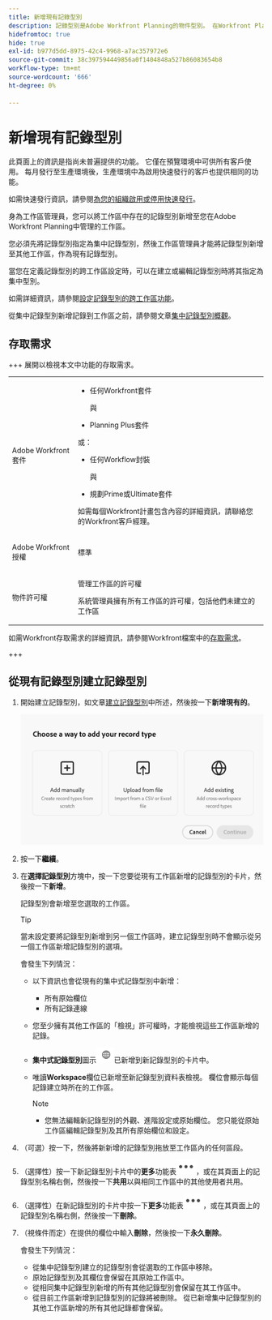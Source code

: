 ```yaml
---
title: 新增現有記錄型別
description: 記錄型別是Adobe Workfront Planning的物件型別。 在Workfront Planning中，您可以新增在其他工作區中建立的現有記錄型別。
hidefromtoc: true
hide: true
exl-id: b977d5dd-8975-42c4-9968-a7ac357972e6
source-git-commit: 38c397594449856a0f1404848a527b86083654b8
workflow-type: tm+mt
source-wordcount: '666'
ht-degree: 0%

---
```


<!-- add these to the metadata, when making this public: 

feature: Workfront Planning
role: User, Admin
author: Alina
recommendations: noDisplay, noCatalog
-->

# 新增現有記錄型別

<span class="preview">此頁面上的資訊是指尚未普遍提供的功能。 它僅在預覽環境中可供所有客戶使用。 每月發行至生產環境後，生產環境中為啟用快速發行的客戶也提供相同的功能。</span>

<span class="preview">如需快速發行資訊，請參閱[為您的組織啟用或停用快速發行](/help/quicksilver/administration-and-setup/set-up-workfront/configure-system-defaults/enable-fast-release-process.md)。</span>

身為工作區管理員，您可以將工作區中存在的記錄型別新增至您在Adobe Workfront Planning中管理的工作區。

您必須先將記錄型別指定為集中記錄型別，然後工作區管理員才能將記錄型別新增至其他工作區，作為現有記錄型別。

當您在定義記錄型別的跨工作區設定時，可以在建立或編輯記錄型別時將其指定為集中型別。

如需詳細資訊，請參閱[設定記錄型別的跨工作區功能](/help/quicksilver/planning/architecture/configure-record-type-cross-workspace-capabilities.md)。

從集中記錄型別新增記錄到工作區之前，請參閱文章[集中記錄型別概觀](/help/quicksilver/planning/architecture/centralized-record-types-overview.md)。

## 存取需求

+++ 展開以檢視本文中功能的存取需求。

<table style="table-layout:auto"> 
<col> 
</col> 
<col> 
</col> 
<tbody> 
    <tr> 
<tr>

</tr>   
<tr> 
   <td role="rowheader"><p>Adobe Workfront套件</p></td> 
   <td> 
<ul><li><p>任何Workfront套件</p></li>
與
<li><p>Planning Plus套件</p></li></ul>
或：
<ul><li><p>任何Workflow封裝</p> </li>
與
<li><p>規劃Prime或Ultimate套件</p></li></ul>
<p>如需每個Workfront計畫包含內容的詳細資訊，請聯絡您的Workfront客戶經理。 </p> 
   </td>

<tr> 
   <td role="rowheader"><p>Adobe Workfront授權</p></td> 
   <td><p>標準</p>
   </td> 
  </tr> 
  <tr> 
   <td role="rowheader"><p>物件許可權</p></td> 
   <td>   <p>管理工作區</a>的許可權 </p>  
   <p>系統管理員擁有所有工作區的許可權，包括他們未建立的工作區</p>  </td> 
  </tr>  
</tbody> 
</table>

如需Workfront存取需求的詳細資訊，請參閱Workfront檔案中的[存取需求](/help/quicksilver/administration-and-setup/add-users/access-levels-and-object-permissions/access-level-requirements-in-documentation.md)。

+++   

## 從現有記錄型別建立記錄型別

1. 開始建立記錄型別，如文章[建立記錄型別](/help/quicksilver/planning/architecture/create-record-types.md)中所述，然後按一下&#x200B;**新增現有的**。<!--check this - the option might have been renamed in the UI-->

   ![從另一個工作區新增選項以新增記錄型別的模型](assets/add-record-type-from-existing-workspace-option-when-creating-records.png)

1. 按一下&#x200B;**繼續**。
1. 在&#x200B;**選擇記錄型別**&#x200B;方塊中，按一下您要從現有工作區新增的記錄型別的卡片，然後按一下&#x200B;**新增**。

   記錄型別會新增至您選取的工作區。

   >[!TIP]
   >
   >當未設定要將記錄型別新增到另一個工作區時，建立記錄型別時不會顯示從另一個工作區新增記錄型別的選項。

   會發生下列情況：

   * 以下資訊也會從現有的集中式記錄型別中新增：

      * 所有原始欄位
      * 所有記錄連線
   * 您至少擁有其他工作區的「檢視」許可權時，才能檢視這些工作區新增的記錄。
   * **集中式記錄型別**&#x200B;圖示![集中式記錄型別圖示](assets/global-icon.png)已新增到新記錄型別的卡片中。
   * 唯讀&#x200B;**Workspace**&#x200B;欄位已新增至新記錄型別資料表檢視。 欄位會顯示每個記錄建立時所在的工作區。

     >[!NOTE]
     >
     >* 您無法編輯新記錄型別的外觀、進階設定或原始欄位。 您只能從原始工作區編輯記錄型別及其所有原始欄位和設定。

1. （可選）按一下，然後將新新增的記錄型別拖放至工作區內的任何區段。

1. （選擇性）按一下新記錄型別卡片中的&#x200B;**更多**&#x200B;功能表![更多功能表](assets/more-menu.png)，或在其頁面上的記錄型別名稱右側，然後按一下&#x200B;**共用**&#x200B;以與相同工作區中的其他使用者共用。

1. （選擇性）在新記錄型別的卡片中按一下&#x200B;**更多**&#x200B;功能表![更多功能表](assets/more-menu.png)，或在其頁面上的記錄型別名稱右側，然後按一下&#x200B;**刪除**。
1. （視條件而定）在提供的欄位中輸入&#x200B;**刪除**，然後按一下&#x200B;**永久刪除**。

   會發生下列情況：

   * 從集中記錄型別建立的記錄型別會從選取的工作區中移除。
   * 原始記錄型別及其欄位會保留在其原始工作區中。
   * 從相同集中記錄型別新增的所有其他記錄型別會保留在其工作區中。
   * 從目前工作區新增到記錄型別的記錄將被刪除。 從已新增集中記錄型別的其他工作區新增的所有其他記錄都會保留。





